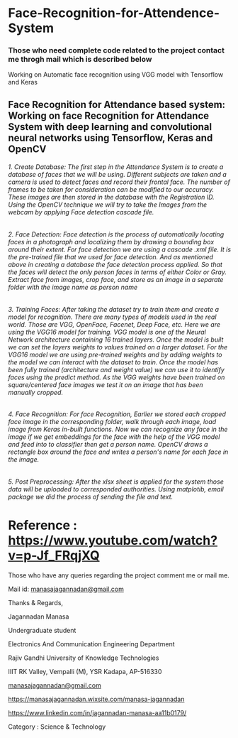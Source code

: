 # Face-Recognition-for-Attendence-System
### Those who need complete code related to the project contact me throgh mail which is described below

Working on Automatic face recognition using VGG model with Tensorflow and Keras
## Face Recognition for Attendance based system: Working on face Recognition for Attendance System with deep learning and convolutional neural networks using Tensorflow, Keras and OpenCV

###### 1. Create Database: The first step in the Attendance System is to create a database of faces that we will be using. Different subjects are taken and a camera is used to detect faces and record their frontal face. The number of frames to be taken for consideration can be modified to our accuracy. These images are then stored in the database with the Registration ID. Using the OpenCV technique we will try to take the Images from the webcam by applying Face detection cascade file. 

###### 2. Face Detection: Face detection is the process of automatically locating faces in a photograph and localizing them by drawing a bounding box around their extent. For face detection we are using a cascade .xml file. It is the pre-trained file that we used for face detection. And as mentioned above in creating a database the face detection process applied. So that the faces will detect the only person faces in terms of either Color or Gray. Extract face from images, crop face, and store as an image in a separate folder with the image name as person name

###### 3. Training Faces: After taking the dataset try to train them and create a model for recognition. There are many types of models used in the real world. Those are VGG, OpenFace, Facenet, Deep Face, etc. Here we are using the VGG16 model for training. VGG model is one of the Neural Network architecture containing 16 trained layers. Once the model is built we can set the layers weights to values trained on a larger dataset. For the VGG16 model we are using pre-trained weights and by adding weights to the model we can interact with the dataset to train. Once the model has been fully trained (architecture and weight value) we can use it to identify faces using the predict method. As the VGG weights have been trained on square/centered face images we test it on an image that has been manually cropped.

###### 4. Face Recognition: For face Recognition, Earlier we stored each cropped face image in the corresponding folder, walk through each image, load image from Keras in-built functions. Now we can recognize any face in the image if we get embeddings for the face with the help of the VGG model and feed into to classifier then get a person name. OpenCV draws a rectangle box around the face and writes a person's name for each face in the image.

###### 5. Post Preprocessing: After the xlsx sheet is applied for the system those data will be uploaded to corresponded authorities. Using matplotib, email package we did the process of sending the file and text.

# Reference : https://www.youtube.com/watch?v=p-Jf_FRqjXQ


Those who have any queries regarding the project comment me or mail me.

Mail id: manasajagannadan@gmail.com

Thanks & Regards,

Jagannadan Manasa

Undergraduate student

Electronics And Communication Engineering Department

Rajiv Gandhi University of Knowledge Technologies

IIIT RK Valley, Vempalli (M), YSR Kadapa, AP-516330

manasajagannadan@gmail.com

https://manasajagannadan.wixsite.com/manasa-jagannadan

https://www.linkedin.com/in/jagannadan-manasa-aa11b0179/

Category : Science & Technology
